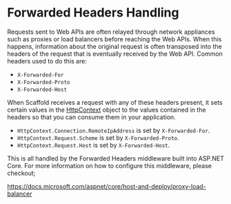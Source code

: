 # Forwarded Headers Handling #

Requests sent to Web APIs are often relayed through network appliances such as proxies or load balancers before reaching the Web APIs. When this happens, information about the original request is often transposed into the headers of the request that is eventually received by the Web API. Common headers used to do this are:

- `X-Forwarded-For`
- `X-Forwarded-Proto`
- `X-Forwarded-Host`

When Scaffold receives a request with any of these headers present, it sets certain values in the [HttpContext](https://docs.microsoft.com/dotnet/api/system.web.httpcontext) object to the values contained in the headers so that you can consume them in your application.

- `HttpContext.Connection.RemoteIpAddress` is set by `X-Forwarded-For`.
- `HttpContext.Request.Scheme` is set by `X-Forwarded-Proto`.
- `HttpContext.Request.Host` is set by `X-Forwarded-Host`.

This is all handled by the Forwarded Headers middleware built into ASP.NET Core. For more information on how to configure this middleware, please checkout;

https://docs.microsoft.com/aspnet/core/host-and-deploy/proxy-load-balancer
